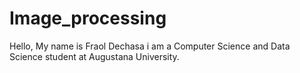 # Image_processing
Hello, My name is Fraol Dechasa i am a Computer Science and Data Science student 
at Augustana University.
